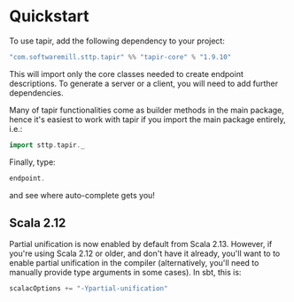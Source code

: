 # Quickstart

To use tapir, add the following dependency to your project:

```scala
"com.softwaremill.sttp.tapir" %% "tapir-core" % "1.9.10"
```

This will import only the core classes needed to create endpoint descriptions. To generate a server or a client, you
will need to add further dependencies.

Many of tapir functionalities come as builder methods in the main package, hence it's easiest to work with tapir if 
you import the main package entirely, i.e.:

```scala
import sttp.tapir._
```

Finally, type:

```scala
endpoint.
```

and see where auto-complete gets you!

## Scala 2.12

Partial unification is now enabled by default from Scala 2.13. However, if you're using Scala 2.12 or older, and don't
have it already, you'll want to to enable partial unification in the compiler (alternatively, you'll need to manually
provide type arguments in some cases). In sbt, this is:

```scala
scalacOptions += "-Ypartial-unification"
```